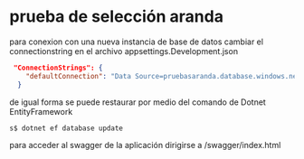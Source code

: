 # prueba de selección aranda

para conexion con una nueva instancia de base de datos cambiar el connectionstring en el archivo appsettings.Development.json

```json
 "ConnectionStrings": {
    "defaultConnection": "Data Source=pruebasaranda.database.windows.net,1433;Initial Catalog=productos;Persist Security Info=False;User ID=AdminAranda;Password=Admin360!;MultipleActiveResultSets=False;Encrypt=True;TrustServerCertificate=False;Connection Timeout=30;"
  }
```

de igual forma se puede restaurar por medio del comando de Dotnet EntityFramework
```shell
s$ dotnet ef database update
```

para acceder al swagger de la aplicación dirigirse a /swagger/index.html
